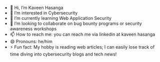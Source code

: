 - 👋 Hi, I’m Kaveen Hasanga
- 👀 I’m interested in Cybersecurity
- 🌱 I’m currently learning Web Application Security
- 💞️ I’m looking to collaborate on bug bounty programs or security awareness workshops
- 📫 How to reach me: you can reach me via linkedin at kaveen hasanga
- 😄 Pronouns: he/him
- ⚡ Fun fact: My hobby is reading web articles; I can easily lose track of time diving into cybersecurity blogs and tech news!

<!---
Kaveen-0xa/Kaveen-0xa is a ✨ special ✨ repository because its `README.md` (this file) appears on your GitHub profile.
You can click the Preview link to take a look at your changes.
--->
